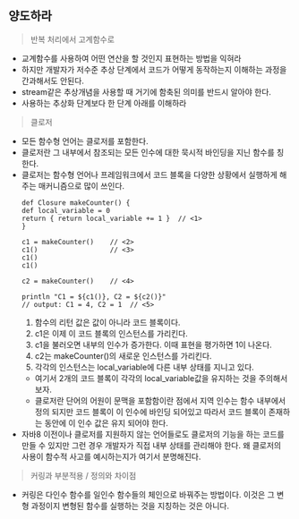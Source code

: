 <h2>양도하라</h2>

> 반복 처리에서 고계함수로
- 교계함수를 사용하여 어떤 연산을 할 것인지 표현하는 방법을 익혀라
- 하지만 개발자가 저수준 추상 단계에서 코드가 어떻게 동작하는지 이해하는 과정을 간과해서도 안된다.
- stream같은 추상개념을 사용할 때 거기에 함축된 의미를 반드시 알아야 한다.
- 사용하는 추상화 단계보다 한 단계 아래를 이해하라

> 클로저
- 모든 함수형 언어는 클로저를 포함한다.
- 클로저란 그 내부에서 참조되는 모든 인수에 대한 묵시적 바인딩을 지닌 함수를 칭한다.
- 클로저는 함수형 언어나 프레임워크에서 코드 블록을 다양한 상황에서 실행하게 해주는 매커니즘으로 많이 쓰인다.
    ```
    def Closure makeCounter() {
    def local_variable = 0
    return { return local_variable += 1 }  // <1>
    }

    c1 = makeCounter()    // <2>
    c1()                  // <3>
    c1()
    c1()

    c2 = makeCounter()    // <4>

    println "C1 = ${c1()}, C2 = ${c2()}"
    // output: C1 = 4, C2 = 1  // <5>
    ```
    1. 함수의 리턴 값은 값이 아니라 코드 블록이다.
    2. c1은 이제 이 코드 블록의 인스턴스를 가리킨다.
    3. c1을 불러오면 내부의 인수가 증가한다. 이때 표현을 평가하면 1이 나온다.
    4. c2는 makeCounter()의 새로운 인스턴스를 가리킨다.
    5. 각각의 인스턴스는 local_variable에 다른 내부 상태를 지니고 있다.
    - 여기서 2개의 코드 블록이 각각의 local_variable값을 유지하는 것을 주의해서 보자.
    - 클로저란 단어의 어원이 문맥을 포함함이란 점에서 지역 인수는 함수 내부에서 정의 되지만 코드 블록이 이 인수에 바인딩 되어있고 따라서 코드 블록이 존재하는 동안에 이 인수 값은 유지 되어야 한다.
- 자바8 이전이나 클로저를 지원하지 않는 언어들로도 클로저의 기능을 하는 코드를 만들 수 있지만 그런 경우 개발자가 직접 내부 상태를 관리해야 한다. 왜 클로저의 사용이 함수적 사고를 예시하는지가 여기서 분명해진다.

>커링과 부분적용 / 정의와 차이점
- 커링은 다인수 함수를 일인수 함수들의 체인으로 바꿔주는 방법이다. 이것은 그 변형 과정이지 변형된 함수를 실행하는 것을 지칭하는 것은 아니다.